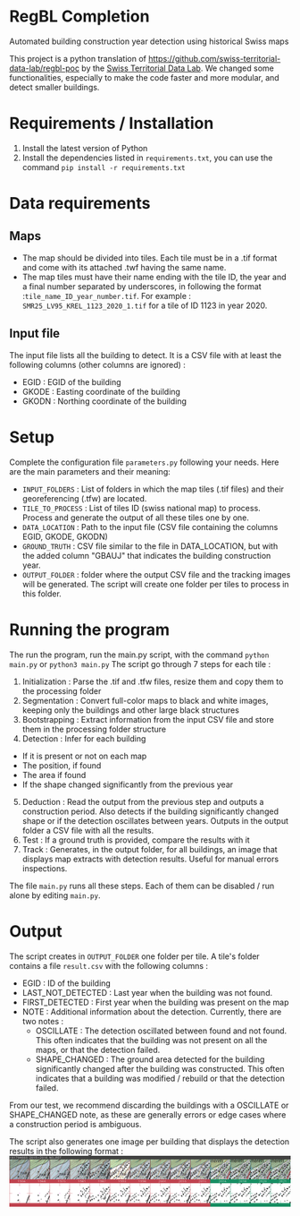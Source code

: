 # RegBL Completion
Automated building construction year detection using historical Swiss maps

This project is a python translation of https://github.com/swiss-territorial-data-lab/regbl-poc by the [Swiss Territorial Data Lab](https://www.stdl.ch/).
We changed some functionalities, especially to make the code faster and more modular, and detect smaller buildings.

# Requirements / Installation
1. Install the latest version of Python
2. Install the dependencies listed in `requirements.txt`, you can use the command `pip install -r requirements.txt`

# Data requirements

## Maps
- The map should be divided into tiles. Each tile must be in a .tif format and come with its attached .twf having the same name.
- The map tiles must have their name ending with the tile ID, the year and a final number separated by underscores, in following the format :`tile_name_ID_year_number.tif`. For example : `SMR25_LV95_KREL_1123_2020_1.tif` for a tile of ID 1123 in year 2020.

## Input file
The input file lists all the building to detect. 
It is a CSV file with at least the following columns (other columns are ignored) :
- EGID : EGID of the building 
- GKODE : Easting coordinate of the building
- GKODN : Northing coordinate of the building

# Setup
Complete the configuration file `parameters.py` following your needs. 
Here are the main parameters and their meaning:
  - `INPUT_FOLDERS` : List of folders in which the map tiles (.tif files) and their georeferencing (.tfw) are located.
  - `TILE_TO_PROCESS` : List of tiles ID (swiss national map) to process. Process and generate the output of all these tiles one by one.
  - `DATA_LOCATION` : Path to the input file (CSV file containing the columns EGID, GKODE, GKODN)
  - `GROUND_TRUTH` : CSV file similar to the file in DATA_LOCATION, but with the added column "GBAUJ" that indicates the building construction year.
  - `OUTPUT_FOLDER` : folder where the output CSV file and the tracking images will be generated. The script will create one folder per tiles to process in this folder.

# Running the program

The run the program, run the main.py script, with the command `python main.py` or `python3 main.py`
The script go through 7 steps for each tile :
1. Initialization : Parse the .tif and .tfw files, resize them and copy them to the processing folder 
2. Segmentation : Convert full-color maps to black and white images, keeping only the buildings and other large black structures
3. Bootstrapping : Extract information from the input CSV file and store them in the processing folder structure
4. Detection : Infer for each building 
  - If it is present or not on each map
  - The position, if found
  - The area if found
  - If the shape changed significantly from the previous year
5. Deduction : Read the output from the previous step and outputs a construction period. Also detects if the building significantly changed shape or if the detection oscillates between years. Outputs in the output folder a CSV file with all the results.
6. Test : If a ground truth is provided, compare the results with it
7. Track : Generates, in the output folder, for all buildings, an image that displays map extracts with detection results. Useful for manual errors inspections.

The file `main.py` runs all these steps. Each of them can be disabled / run alone by editing `main.py`.

# Output

The script creates in `OUTPUT_FOLDER` one folder per tile. A tile's folder contains a file `result.csv` with the following columns :
- EGID : ID of the building
- LAST_NOT_DETECTED : Last year when the building was not found.
- FIRST_DETECTED : First year when the building was present on the map
- NOTE : Additional information about the detection. Currently, there are two notes :
  - OSCILLATE : The detection oscillated between found and not found. This often indicates that the building was not present on all the maps, or that the detection failed.
  - SHAPE_CHANGED : The ground area detected for the building significantly changed after the building was constructed. This often indicates that a building was modified / rebuild or that the detection failed.

From our test, we recommend discarding the buildings with a OSCILLATE or SHAPE_CHANGED note, as these are generally errors or edge cases where a construction period is ambiguous.

The script also generates one image per building that displays the detection results in the following format :
![Detection result](./assets/track_example.png)
